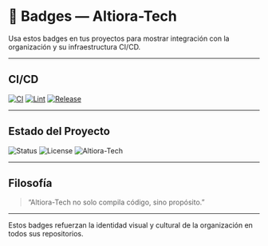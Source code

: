 # 🏅 Badges — Altiora-Tech


Usa estos badges en tus proyectos para mostrar integración con la organización y su infraestructura CI/CD.


---


## CI/CD


[![CI](https://github.com/Altiora-Tech/.github/actions/workflows/ci.yml/badge.svg)](https://github.com/Altiora-Tech/.github/actions/workflows/ci.yml)
[![Lint](https://github.com/Altiora-Tech/.github/actions/workflows/lint.yml/badge.svg)](https://github.com/Altiora-Tech/.github/actions/workflows/lint.yml)
[![Release](https://github.com/Altiora-Tech/.github/actions/workflows/release.yml/badge.svg)](https://github.com/Altiora-Tech/.github/actions/workflows/release.yml)


---


## Estado del Proyecto


![Status](https://img.shields.io/badge/status-active-brightgreen)
![License](https://img.shields.io/badge/license-MIT-blue)
![Altiora-Tech](https://img.shields.io/badge/Altiora-Tech-💫-violet)


---


## Filosofía


> “Altiora-Tech no solo compila código, sino propósito.”


---


Estos badges refuerzan la identidad visual y cultural de la organización en todos sus repositorios.